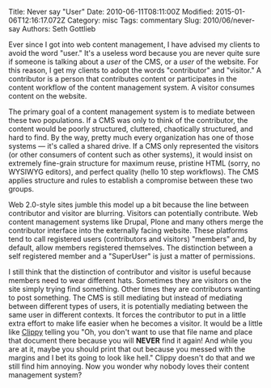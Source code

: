 Title: Never say &quot;User&quot;
Date: 2010-06-11T08:11:00Z
Modified: 2015-01-06T12:16:17.072Z
Category: misc
Tags: commentary
Slug: 2010/06/never-say
Authors: Seth Gottlieb

Ever since I got into web content management, I have advised my clients to avoid the word "user." It's a useless word because you are never quite sure if someone is talking about a _user_ of the CMS, or a _user_ of the website. For this reason, I get my clients to adopt the words "contributor" and "visitor." A contributor is a person that contributes content or participates in the content workflow of the content management system. A visitor consumes content on the website.  

The primary goal of a content management system is to mediate between these two populations. If a CMS was only to think of the contributor, the content would be poorly structured, cluttered, chaotically structured, and hard to find. By the way, pretty much every organization has one of those systems — it's called a shared drive. If a CMS only represented the visitors (or other consumers of content such as other systems), it would insist on extremely fine-grain structure for maximum reuse, pristine HTML (sorry, no WYSIWYG editors), and perfect quality (hello 10 step workflows). The CMS applies structure and rules to establish a compromise between these two groups.  

Web 2.0-style sites jumble this model up a bit because the line between contributor and visitor are blurring. Visitors can potentially contribute. Web content management systems like Drupal, Plone and many others merge the contributor interface into the externally facing website. These platforms tend to call registered users (contributors and visitors) "members" and, by default, allow members registered themselves. The distinction between a self registered member and a "SuperUser" is just a matter of permissions.  

I still think that the distinction of contributor and visitor is useful because members need to wear different hats. Sometimes they are visitors on the site simply trying find something. Other times they are contributors wanting to post something. The CMS is still mediating but instead of mediating between different types of users, it is potentially mediating between the same user in different contexts. It forces the contributor to put in a little extra effort to make life easier when he becomes a visitor. It would be a little like [Clippy](http://en.wikipedia.org/wiki/Office_Assistant) telling you "Oh, you don't want to use that file name and place that document there because you will __NEVER__ find it again! And while you are at it, maybe you should print that out because you messed with the margins and I bet its going to look like hell." Clippy doesn't do that and we still find him annoying. Now you wonder why nobody loves their content management system?
